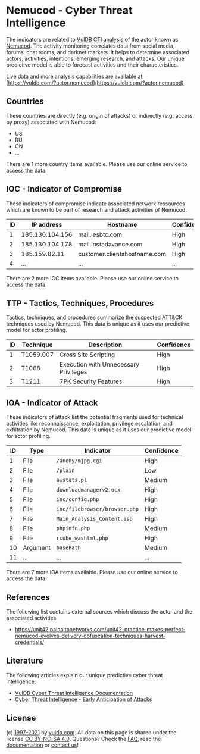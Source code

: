 # Nemucod - Cyber Threat Intelligence

The indicators are related to [VulDB CTI analysis](https://vuldb.com/?doc.cti) of the actor known as [Nemucod](https://vuldb.com/?actor.nemucod). The activity monitoring correlates data from social media, forums, chat rooms, and darknet markets. It helps to determine associated actors, activities, intentions, emerging research, and attacks. Our unique predictive model is able to forecast activities and their characteristics.

Live data and more analysis capabilities are available at [https://vuldb.com/?actor.nemucod](https://vuldb.com/?actor.nemucod)

## Countries

These countries are directly (e.g. origin of attacks) or indirectly (e.g. access by proxy) associated with Nemucod:

* US
* RU
* CN
* ...

There are 1 more country items available. Please use our online service to access the data.

## IOC - Indicator of Compromise

These indicators of compromise indicate associated network ressources which are known to be part of research and attack activities of Nemucod.

ID | IP address | Hostname | Confidence
-- | ---------- | -------- | ----------
1 | 185.130.104.156 | mail.lesbtc.com | High
2 | 185.130.104.178 | mail.instadavance.com | High
3 | 185.159.82.11 | customer.clientshostname.com | High
4 | ... | ... | ...

There are 2 more IOC items available. Please use our online service to access the data.

## TTP - Tactics, Techniques, Procedures

Tactics, techniques, and procedures summarize the suspected ATT&CK techniques used by Nemucod. This data is unique as it uses our predictive model for actor profiling.

ID | Technique | Description | Confidence
-- | --------- | ----------- | ----------
1 | T1059.007 | Cross Site Scripting | High
2 | T1068 | Execution with Unnecessary Privileges | High
3 | T1211 | 7PK Security Features | High

## IOA - Indicator of Attack

These indicators of attack list the potential fragments used for technical activities like reconnaissance, exploitation, privilege escalation, and exfiltration by Nemucod. This data is unique as it uses our predictive model for actor profiling.

ID | Type | Indicator | Confidence
-- | ---- | --------- | ----------
1 | File | `/anony/mjpg.cgi` | High
2 | File | `/plain` | Low
3 | File | `awstats.pl` | Medium
4 | File | `downloadmanagerv2.ocx` | High
5 | File | `inc/config.php` | High
6 | File | `inc/filebrowser/browser.php` | High
7 | File | `Main_Analysis_Content.asp` | High
8 | File | `phpinfo.php` | Medium
9 | File | `rcube_washtml.php` | High
10 | Argument | `basePath` | Medium
11 | ... | ... | ...

There are 7 more IOA items available. Please use our online service to access the data.

## References

The following list contains external sources which discuss the actor and the associated activities:

* https://unit42.paloaltonetworks.com/unit42-practice-makes-perfect-nemucod-evolves-delivery-obfuscation-techniques-harvest-credentials/

## Literature

The following articles explain our unique predictive cyber threat intelligence:

* [VulDB Cyber Threat Intelligence Documentation](https://vuldb.com/?doc.cti)
* [Cyber Threat Intelligence - Early Anticipation of Attacks](https://www.scip.ch/en/?labs.20201022)

## License

(c) [1997-2021](https://vuldb.com/?doc.changelog) by [vuldb.com](https://vuldb.com/?doc.about). All data on this page is shared under the license [CC BY-NC-SA 4.0](https://creativecommons.org/licenses/by-nc-sa/4.0/). Questions? Check the [FAQ](https://vuldb.com/?doc.faq), read the [documentation](https://vuldb.com/?doc) or [contact us](https://vuldb.com/?contact)!
